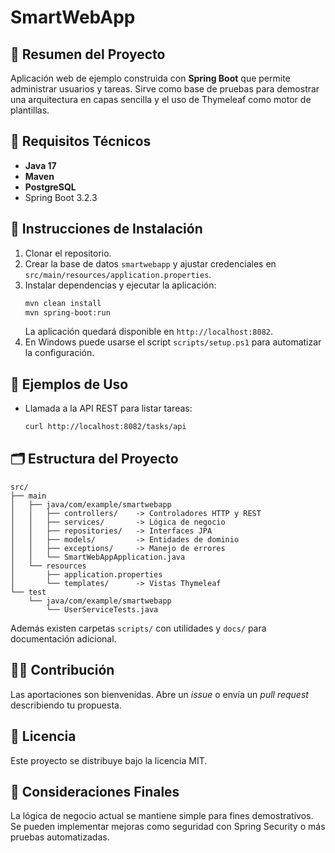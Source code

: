 # SmartWebApp

## 📌 Resumen del Proyecto
Aplicación web de ejemplo construida con **Spring Boot** que permite administrar usuarios y tareas. Sirve como base de pruebas para demostrar una arquitectura en capas sencilla y el uso de Thymeleaf como motor de plantillas.

## 🔧 Requisitos Técnicos
- **Java 17**
- **Maven**
- **PostgreSQL**
- Spring Boot 3.2.3

## 🚀 Instrucciones de Instalación
1. Clonar el repositorio.
2. Crear la base de datos `smartwebapp` y ajustar credenciales en `src/main/resources/application.properties`.
3. Instalar dependencias y ejecutar la aplicación:
   ```bash
   mvn clean install
   mvn spring-boot:run
   ```
   La aplicación quedará disponible en `http://localhost:8082`.
4. En Windows puede usarse el script `scripts/setup.ps1` para automatizar la configuración.

## 🧪 Ejemplos de Uso
- Llamada a la API REST para listar tareas:
  ```bash
  curl http://localhost:8082/tasks/api
  ```

## 🗂️ Estructura del Proyecto
```text
src/
├── main
│   ├── java/com/example/smartwebapp
│   │   ├── controllers/    -> Controladores HTTP y REST
│   │   ├── services/       -> Lógica de negocio
│   │   ├── repositories/   -> Interfaces JPA
│   │   ├── models/         -> Entidades de dominio
│   │   ├── exceptions/     -> Manejo de errores
│   │   └── SmartWebAppApplication.java
│   └── resources
│       ├── application.properties
│       └── templates/      -> Vistas Thymeleaf
└── test
    └── java/com/example/smartwebapp
        └── UserServiceTests.java
```
Además existen carpetas `scripts/` con utilidades y `docs/` para documentación adicional.

## 👨‍💻 Contribución
Las aportaciones son bienvenidas. Abre un *issue* o envía un *pull request* describiendo tu propuesta.

## 📄 Licencia
Este proyecto se distribuye bajo la licencia MIT.

## 🧠 Consideraciones Finales
La lógica de negocio actual se mantiene simple para fines demostrativos. Se pueden implementar mejoras como seguridad con Spring Security o más pruebas automatizadas.
